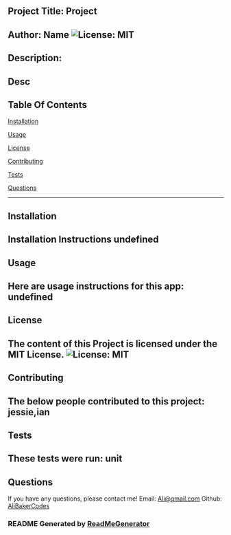 ## Project Title: Project
Author: Name
![License: MIT](https://img.shields.io/badge/License-MIT-yellow.svg)
----------------------------------

## Description: 

Desc
----------------------------------

## Table Of Contents

[Installation](#Installation)

[Usage](#Usage)

[License](#License)

[Contributing](#Contributing)

[Tests](#Tests)

[Questions](#Questions)


----------------------------------
<a id="Installation"></a>

## Installation

Installation Instructions
undefined
----------------------------------
<a id="Usage"></a>

## Usage

Here are usage instructions for this app:
undefined
----------------------------------
<a id="License"></a>

## License

The content of this Project is licensed under the MIT License. ![License: MIT](https://img.shields.io/badge/License-MIT-yellow.svg)
----------------------------------
<a id="Contributing"></a>

## Contributing

The below people contributed to this project:
jessie,ian
----------------------------------
<a id="Tests"></a>

## Tests

These tests were run:
unit
----------------------------------
<a id="Questions"></a>

## Questions

If you have any questions, please contact me!
Email: Ali@gmail.com
Github: [AliBakerCodes](https://github.com/AliBakerCodes)

### README Generated by [ReadMeGenerator](https://github.com/AliBakerCodes/ReadMeGenerator)
    